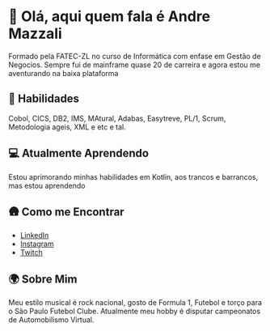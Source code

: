 
# 🤣 Olá, aqui quem fala é Andre Mazzali

Formado pela FATEC-ZL no curso de Informática com enfase em Gestão de Negocios. Sempre fui de mainframe quase 20 de carreira e agora estou me aventurando na baixa plataforma 

##  💽 Habilidades

Cobol, CICS, DB2, IMS, MAtural, Adabas, Easytreve, PL/1, Scrum, Metodologia ageis, XML e etc e tal.

## 💻 Atualmente Aprendendo

Estou aprimorando minhas habilidades em Kotlin, aos trancos e barrancos, mas estou aprendendo


## 🛖 Como me Encontrar

- [LinkedIn](https://www.linkedin.com/in/andremazzali)
- [Instagram](https://www.instagram.com/dezzali/)
- [Twitch](https://twitch.tv/dezzali)
 

##  🌍 Sobre Mim

Meu estilo musical é rock nacional, gosto de Formula 1, Futebol e torço para o São Paulo Futebol Clube.
Atualmente meu hobby é disputar campeonatos de Automobilismo Virtual.

